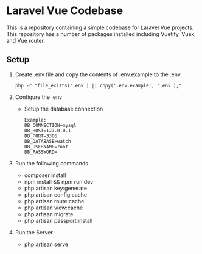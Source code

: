 # Laravel Vue Codebase
This is a repository containing a simple codebase for Laravel Vue projects.
This repository has a number of packages installed including Vuetify, Vuex, and Vue router.

## Setup

1. Create .env file and copy the contents of .env.example to the .env 
    
    ```
    php -r "file_exists('.env') || copy('.env.example', '.env');"
    ```
    
2. Configure the .env
    * Setup the database connection
        
        ```
        Example:
        DB_CONNECTION=mysql
        DB_HOST=127.0.0.1
        DB_PORT=3306
        DB_DATABASE=watch
        DB_USERNAME=root
        DB_PASSWORD=
        ```
3. Run the following commands
    * composer install
    * npm install && npm run dev
    * php artisan key:generate
    * php artisan config:cache
    * php artisan route:cache
    * php artisan view:cache
    * php artisan migrate
    * php artisan passport:install

4. Run the Server
    * php artisan serve
        
